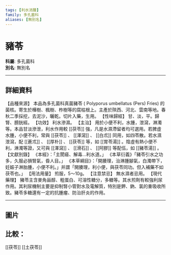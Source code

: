 ```yaml
---
tags: [利水消腫]
family: 多孔菌科
aliases: [無別名]
---
```


# 豬苓

**科屬**: 多孔菌科  
**別名**: 無別名  

---

## 詳細資料
【品種來源】
本品為多孔菌科真菌豬苓 (
Polyporus umbellatus
(Pers) Fries) 的菌核。寄生於樺樹、楓樹、柞樹等的腐枯根上。主產於陝西、河北、雲南等地。春秋二季採挖，去泥沙，曬乾。切片入藥，生用。
【性味歸經】
甘、淡，平。歸腎、膀胱經。
【功效】
利水滲濕。
【主治】
用於小便不利，水腫，泄瀉，淋濁等。本品甘淡滲泄，利水作用較 [[茯苓]] 強，凡是水濕滯留者均可選用。若脾虛水腫，小便不利，常與 [[茯苓]] 、 [[澤瀉]] 、 [[白朮]] 同用，如四苓散。若水濕泄瀉，配 [[蒼朮]] 、 [[厚朴]] 、 [[茯苓]] 等，如 [[胃苓湯]] 。陰虛有熱小便不利，淋濁等證，又可與 [[澤瀉]] 、 [[滑石]] 、 [[阿膠]] 等配伍，如 [[豬苓湯]] 。
【文獻別錄】
《本經》：「主閡瘧、解毒…利水道。」
《本草衍義》「豬苓引水之功多，久服必損腎氣，昏人目。」
《本草綱目》：「開腠理，治淋腫腳氣，白濁帶下，妊娠子淋胎腫，小便不利。」并謂「開腠理，利小便，與茯苓同功。但入補藥不如茯苓也。」
【用法用量】
煎服，5～10g。
【注意禁忌】
無水濕者忌用。
【現代藥理】
豬苓主含麥角甾醇、粗蛋白、可溶性糖分，多糖等。其水煎劑有較強利尿作用。其利尿機制主要是抑制腎小管對水及電解質，特別是鉀、鈉、氯的重吸收所致。豬苓多糖還有一定的抗腫瘤、防治肝炎的作用。

---

## 圖片
## 比較：
[[茯苓]]
[[土茯苓]]

